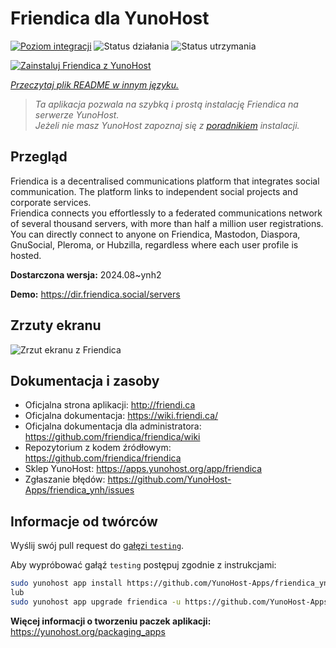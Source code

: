 <!--
To README zostało automatycznie wygenerowane przez <https://github.com/YunoHost/apps/tree/master/tools/readme_generator>
Nie powinno być ono edytowane ręcznie.
-->

# Friendica dla YunoHost

[![Poziom integracji](https://apps.yunohost.org/badge/integration/friendica)](https://ci-apps.yunohost.org/ci/apps/friendica/)
![Status działania](https://apps.yunohost.org/badge/state/friendica)
![Status utrzymania](https://apps.yunohost.org/badge/maintained/friendica)

[![Zainstaluj Friendica z YunoHost](https://install-app.yunohost.org/install-with-yunohost.svg)](https://install-app.yunohost.org/?app=friendica)

*[Przeczytaj plik README w innym języku.](./ALL_README.md)*

> *Ta aplikacja pozwala na szybką i prostą instalację Friendica na serwerze YunoHost.*  
> *Jeżeli nie masz YunoHost zapoznaj się z [poradnikiem](https://yunohost.org/install) instalacji.*

## Przegląd

Friendica is a decentralised communications platform that integrates social communication. The platform links to independent social projects and corporate services.  
Friendica connects you effortlessly to a federated communications network of several thousand servers, with more than half a million user registrations. You can directly connect to anyone on Friendica, Mastodon, Diaspora, GnuSocial, Pleroma, or Hubzilla, regardless where each user profile is hosted.


**Dostarczona wersja:** 2024.08~ynh2

**Demo:** <https://dir.friendica.social/servers>

## Zrzuty ekranu

![Zrzut ekranu z Friendica](./doc/screenshots/friendica-vier-profile.png)

## Dokumentacja i zasoby

- Oficjalna strona aplikacji: <http://friendi.ca>
- Oficjalna dokumentacja: <https://wiki.friendi.ca/>
- Oficjalna dokumentacja dla administratora: <https://github.com/friendica/friendica/wiki>
- Repozytorium z kodem źródłowym: <https://github.com/friendica/friendica>
- Sklep YunoHost: <https://apps.yunohost.org/app/friendica>
- Zgłaszanie błędów: <https://github.com/YunoHost-Apps/friendica_ynh/issues>

## Informacje od twórców

Wyślij swój pull request do [gałęzi `testing`](https://github.com/YunoHost-Apps/friendica_ynh/tree/testing).

Aby wypróbować gałąź `testing` postępuj zgodnie z instrukcjami:

```bash
sudo yunohost app install https://github.com/YunoHost-Apps/friendica_ynh/tree/testing --debug
lub
sudo yunohost app upgrade friendica -u https://github.com/YunoHost-Apps/friendica_ynh/tree/testing --debug
```

**Więcej informacji o tworzeniu paczek aplikacji:** <https://yunohost.org/packaging_apps>
